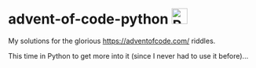 # advent-of-code-python <img src="https://s3.dualstack.us-east-2.amazonaws.com/pythondotorg-assets/media/files/python-logo-only.svg" alt="Python Logo" style="height: 32px;"/>

My solutions for the glorious https://adventofcode.com/ riddles.

This time in Python to get more into it (since I never had to use it before)...
